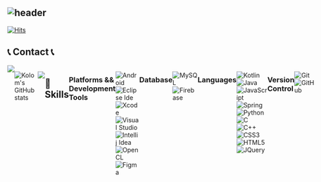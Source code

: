 

![header](https://capsule-render.vercel.app/api?type=waving&color=timeGradient&text=Welcome%20to%20Kolom's%20GitHub%20👋%200&animation=twinkling&fontSize=35&fontAlignY=40&fontAlign=70&height=250)
---


[![Hits](https://hits.seeyoufarm.com/api/count/incr/badge.svg?url=https%3A%2F%2Fgithub.com%2Fkolom1234&count_bg=%234B7FFF&title_bg=%232900AE&icon=&icon_color=%23E7E7E7&title=hits&edge_flat=false)](https://hits.seeyoufarm.com)

## 📞 Contact 📞
<div style="display:flex; flex-direction:row;">
    <a href="mailto:kolom1357@gmail.com">
        <img src="https://img.shields.io/badge/Gmail-EA4335?style=for-the-badge&logo=Gmail&logoColor=white"> 
    </a>

##
![Overview](https://raw.githubusercontent.com/kolom1234/github-stats-transparent/output/generated/overview.svg)
![Languages](https://raw.githubusercontent.com/kolom1234/github-stats-transparent/output/generated/languages.svg)
##
![Kolom's GitHub stats](https://github-readme-stats.vercel.app/api?username=kolom1234&show_icons=true&theme=tokyonight)
##
![](https://github-profile-summary-cards.vercel.app/api/cards/profile-details?username=kolom1234&theme=tokyonight)



<!--![](http://github-profile-summary-cards.vercel.app/api/cards/repos-per-language?username=kolom1234&theme=tokyonight)
[![Top Langs](https://github-readme-stats.vercel.app/api/top-langs/?username=kolom1234&layout=compact&theme=dark&count_private=true&token=GH_STATS_TOKEN)]
[![GitHub Streak](https://streak-stats.demolab.com/?user=kolom1234&theme=tokyonight)](https://git.io/streak-stats)-->
  
## 💪Skills
### Platforms && Development Tools
![Android](https://img.shields.io/badge/Android-3DDC84.svg?&style=flat-square&logo=Android&logoColor=white)
![Eclipse Ide](https://img.shields.io/badge/Eclipse%20IDE-2C2255?style=flat-square&logo=eclipseide&logoColor=white)
![Xcode](https://img.shields.io/badge/Xcode-007ACC?style=flat-square&logo=Xcode&logoColor=white)
![Visual Studio](https://img.shields.io/badge/Visual%20Studio-007ACC?style=flat-square&logo=visualstudio&logoColor=white)
![Intellij Idea](https://img.shields.io/badge/Intellij%20Idea-000?logo=intellij-idea&style=flat-square)
![OpenCL](https://img.shields.io/badge/OpenCL-4479A1.svg?&style=flat-square&logo=OpenCL&logoColor=white)
![Figma](https://img.shields.io/badge/Figma-F24E1E?style=flat-square&logo=figma&logoColor=white)

### Database
![MySQL](https://img.shields.io/badge/MySQL-4479A1.svg?&style=flat-square&logo=MySQL&logoColor=white)
![Firebase](https://img.shields.io/badge/firebase-ffca28?style=flat-square&logo=firebase&logoColor=black)


### Languages
![Kotlin](https://img.shields.io/badge/Kotlin-7F52FF?style=flat-square&logo=Kotlin&logoColor=white)
![Java](https://img.shields.io/badge/Java-007396.svg?&style=flat-square&logo=Java&logoColor=white)
![JavaScript](https://img.shields.io/badge/JavaScript-F7DF1E.svg?&style=flat-square&logo=JavaScript&logoColor=white)
![Spring](https://img.shields.io/badge/Spring-6DB33F.svg?&style=flat-square&logo=Spring&logoColor=white)
![Python](https://img.shields.io/badge/Python-3776AB.svg?&style=flat-square&logo=Python&logoColor=white)
![C](https://img.shields.io/badge/C-A8B9CC.svg?&style=flat-square&logo=C&logoColor=white)
![C++](https://img.shields.io/badge/C++-00599C.svg?style=flat-square&logo=C%2B%2B&logoColor=white)
![CSS3](https://img.shields.io/badge/CSS3-1572B6.svg?&style=flat-square&logo=CSS3&logoColor=white)
![HTML5](https://img.shields.io/badge/HTML5-E34F26.svg?&style=flat-square&logo=HTML5&logoColor=white)
![JQuery](https://img.shields.io/badge/jQuery-0769AD?style=flat-square&logo=jquery&logoColor=white)

### Version Control
![Git](https://img.shields.io/badge/Git-F05032?style=flat-square&logo=git&logoColor=white)
![GitHub](https://img.shields.io/badge/GitHub-181717?style=flat-square&logo=github&logoColor=white)

<!--
**kolom1234/kolom1234** is a ✨ _special_ ✨ repository because its `README.md` (this file) appears on your GitHub profile.

Here are some ideas to get you started:

- 🔭 I’m currently working on ...
- 🌱 I’m currently learning ...
- 👯 I’m looking to collaborate on ...
- 🤔 I’m looking for help with ...
- 💬 Ask me about ...
- 📫 How to reach me: ...
- 😄 Pronouns: ...
- ⚡ Fun fact: ...
-->

